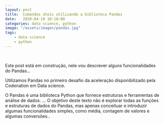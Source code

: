 ```yaml
---
layout: post
title:  Comandos úteis utilizando a biblioteca Pandas
date:   2020-04-10 10:18:00
categories: data science, python
image: "/assets/images/pandas.jpg"
tags:
    - data science
    - python
---
```


<br>
<p> Este post está em construção, nele vou descrever alguns funcionalidades do Pandas...</p>
<p>Utilizamos Pandas no primeiro desafio da aceleração disponibilizado pela Codenation em Data science.</p>

<p>O Pandas é uma biblioteca Python que fornece estruturas e ferramentas de análise de dados. ... O objetivo deste texto não é explorar todas as funções e estruturas de dados do Pandas, mas apenas conceituar e introduzir algumas funcionalidades simples, como média, contagem de valores e algumas conversões..</p>
